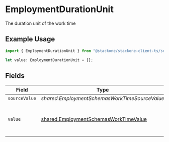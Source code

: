 # EmploymentDurationUnit

The duration unit of the work time

## Example Usage

```typescript
import { EmploymentDurationUnit } from "@stackone/stackone-client-ts/sdk/models/shared";

let value: EmploymentDurationUnit = {};
```

## Fields

| Field                                                                                                 | Type                                                                                                  | Required                                                                                              | Description                                                                                           | Example                                                                                               |
| ----------------------------------------------------------------------------------------------------- | ----------------------------------------------------------------------------------------------------- | ----------------------------------------------------------------------------------------------------- | ----------------------------------------------------------------------------------------------------- | ----------------------------------------------------------------------------------------------------- |
| `sourceValue`                                                                                         | *shared.EmploymentSchemasWorkTimeSourceValue*                                                         | :heavy_minus_sign:                                                                                    | N/A                                                                                                   |                                                                                                       |
| `value`                                                                                               | [shared.EmploymentSchemasWorkTimeValue](../../../sdk/models/shared/employmentschemasworktimevalue.md) | :heavy_minus_sign:                                                                                    | The unified value for the duration unit.                                                              | month                                                                                                 |